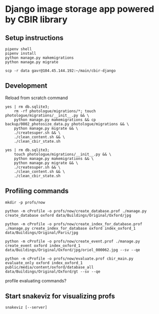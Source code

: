 # Django image storage app powered by CBIR library

## Setup instructions
```
pipenv shell
pipenv install
python manage.py makemigrations
python manage.py migrate
```

`scp -r data gavr@104.45.144.192:~/main/cbir-django`


## Development

Reload from scratch command
```
yes | rm db.sqlite3;
    rm -rf photologue/migrations/*; touch photologue/migrations/__init__.py && \
    python manage.py makemigrations && cp backup/0002_photosize_data.py photologue/migrations && \
    python manage.py migrate && \
    ./createsuper.sh && \
    ./clean_content.sh && \
    ./clean_cbir_state.sh
```

```
yes | rm db.sqlite3;
    touch photologue/migrations/__init__.py && \
    python manage.py makemigrations && \
    python manage.py migrate && \
    ./createsuper.sh && \
    ./clean_content.sh && \
    ./clean_cbir_state.sh
```

## Profiling commands
`mkdir -p profs/now`

`python -m cProfile -o profs/now/create_database.prof ./manage.py create_database oxford data/Buildings/Original/Oxford/jpg`

`python -m cProfile -o profs/now/create_index_for_database.prof ./manage.py create_index_for_database oxford index_oxford_1 data/Buildings/Original/Paris/jpg`

`python -m cProfile -o profs/now/create_event.prof ./manage.py create_event oxford index_oxford_1 data/Buildings/Original/Oxford/jpg/oriel_000062.jpg --sv --qe`

`python -m cProfile -o profs/now/evaluate.prof cbir_main.py evaluate_only oxford index_oxford_1 public/media/content/oxford/database_all data/Buildings/Original/Oxford/gt --sv --qe`

profile evaluating commands?

## Start snakeviz for visualizing profs
`snakeviz [--server]`
